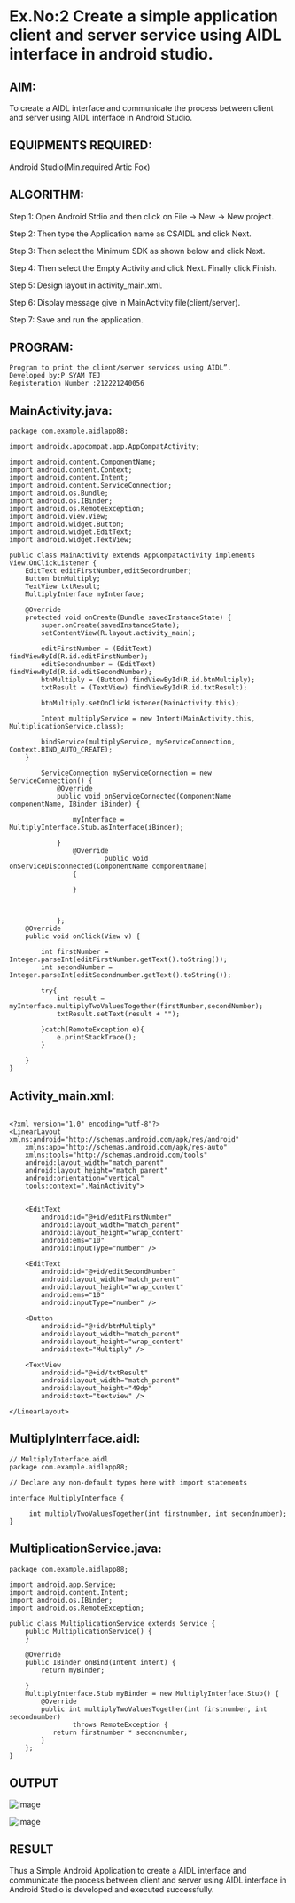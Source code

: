 # Ex.No:2 Create a simple application client and server service using AIDL interface in android studio.


## AIM:

To create a AIDL interface and communicate the process between client and server using AIDL interface in Android Studio.

## EQUIPMENTS REQUIRED:

Android Studio(Min.required Artic Fox)

## ALGORITHM:

Step 1: Open Android Stdio and then click on File -> New -> New project.

Step 2: Then type the Application name as CSAIDL and click Next. 

Step 3: Then select the Minimum SDK as shown below and click Next.

Step 4: Then select the Empty Activity and click Next. Finally click Finish.

Step 5: Design layout in activity_main.xml.

Step 6: Display message give in MainActivity file(client/server).

Step 7: Save and run the application.

## PROGRAM:
```
Program to print the client/server services using AIDL”.
Developed by:P SYAM TEJ
Registeration Number :212221240056
```
## MainActivity.java:
~~~
package com.example.aidlapp88;

import androidx.appcompat.app.AppCompatActivity;

import android.content.ComponentName;
import android.content.Context;
import android.content.Intent;
import android.content.ServiceConnection;
import android.os.Bundle;
import android.os.IBinder;
import android.os.RemoteException;
import android.view.View;
import android.widget.Button;
import android.widget.EditText;
import android.widget.TextView;

public class MainActivity extends AppCompatActivity implements View.OnClickListener {
    EditText editFirstNumber,editSecondnumber;
    Button btnMultiply;
    TextView txtResult;
    MultiplyInterface myInterface;

    @Override
    protected void onCreate(Bundle savedInstanceState) {
        super.onCreate(savedInstanceState);
        setContentView(R.layout.activity_main);

        editFirstNumber = (EditText) findViewById(R.id.editFirstNumber);
        editSecondnumber = (EditText) findViewById(R.id.editSecondNumber);
        btnMultiply = (Button) findViewById(R.id.btnMultiply);
        txtResult = (TextView) findViewById(R.id.txtResult);

        btnMultiply.setOnClickListener(MainActivity.this);

        Intent multiplyService = new Intent(MainActivity.this, MultiplicationService.class);

        bindService(multiplyService, myServiceConnection, Context.BIND_AUTO_CREATE);
    }

        ServiceConnection myServiceConnection = new ServiceConnection() {
            @Override
            public void onServiceConnected(ComponentName componentName, IBinder iBinder) {

                myInterface = MultiplyInterface.Stub.asInterface(iBinder);

            }
                @Override
                        public void onServiceDisconnected(ComponentName componentName)
                {

                }



            };
    @Override
    public void onClick(View v) {

        int firstNumber = Integer.parseInt(editFirstNumber.getText().toString());
        int secondNumber = Integer.parseInt(editSecondnumber.getText().toString());

        try{
            int result = myInterface.multiplyTwoValuesTogether(firstNumber,secondNumber);
            txtResult.setText(result + "");

        }catch(RemoteException e){
            e.printStackTrace();
        }

    }
}
~~~
## Activity_main.xml:
~~~

<?xml version="1.0" encoding="utf-8"?>
<LinearLayout xmlns:android="http://schemas.android.com/apk/res/android"
    xmlns:app="http://schemas.android.com/apk/res-auto"
    xmlns:tools="http://schemas.android.com/tools"
    android:layout_width="match_parent"
    android:layout_height="match_parent"
    android:orientation="vertical"
    tools:context=".MainActivity">


    <EditText
        android:id="@+id/editFirstNumber"
        android:layout_width="match_parent"
        android:layout_height="wrap_content"
        android:ems="10"
        android:inputType="number" />

    <EditText
        android:id="@+id/editSecondNumber"
        android:layout_width="match_parent"
        android:layout_height="wrap_content"
        android:ems="10"
        android:inputType="number" />

    <Button
        android:id="@+id/btnMultiply"
        android:layout_width="match_parent"
        android:layout_height="wrap_content"
        android:text="Multiply" />

    <TextView
        android:id="@+id/txtResult"
        android:layout_width="match_parent"
        android:layout_height="49dp"
        android:text="textview" />

</LinearLayout>
~~~
## MultiplyInterrface.aidl:
~~~
// MultiplyInterface.aidl
package com.example.aidlapp88;

// Declare any non-default types here with import statements

interface MultiplyInterface {

     int multiplyTwoValuesTogether(int firstnumber, int secondnumber);
}
~~~
## MultiplicationService.java:
~~~
package com.example.aidlapp88;

import android.app.Service;
import android.content.Intent;
import android.os.IBinder;
import android.os.RemoteException;

public class MultiplicationService extends Service {
    public MultiplicationService() {
    }

    @Override
    public IBinder onBind(Intent intent) {
        return myBinder;

    }
    MultiplyInterface.Stub myBinder = new MultiplyInterface.Stub() {
        @Override
        public int multiplyTwoValuesTogether(int firstnumber, int secondnumber)
                throws RemoteException {
           return firstnumber * secondnumber;
        }
    };
}
~~~
## OUTPUT
![image](https://user-images.githubusercontent.com/93427224/236429579-68b9c043-2d55-473a-8616-78b6cac206a4.png)

![image](https://user-images.githubusercontent.com/93427224/236429619-2ab1c211-3bb2-4f88-bedf-f049dedf9a3e.png)

## RESULT
Thus a Simple Android Application to create a AIDL interface and communicate the process between client and server using AIDL interface in Android Studio is developed and executed successfully.
